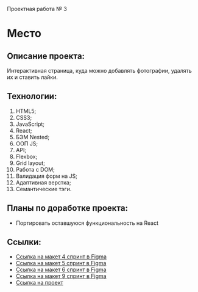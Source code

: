 Проектная работа № 3
# Место

## Описание проекта:
Интерактивная страница, куда можно добавлять фотографии, удалять их и ставить лайки.
## Технологии:
1. HTML5;
2. CSS3;
3. JavaScript;
4. React;
5. БЭМ Nested;
6. ООП JS;
7. API;
8. Flexbox;
9. Grid layout;
10. Работа с DOM;
11. Валидация форм на JS;
12. Адаптивная верстка;
13. Семантические тэги.
## Планы по доработке проекта:
- Портировать оставшуюся функциональность на React
## Ссылки:
* [Ссылка на макет 4 спринт в Figma](https://www.figma.com/file/AJlNiRkANk4KLBYfCQ3H5x/JavaScript.-Sprint-4?t=TRIKOiG8frPu6IPE-1)
* [Ссылка на макет 5 спринт в Figma](https://www.figma.com/file/EZJqgRoqXP6lV4O5xzHj3U/JavaScript.-Sprint-5?node-id=50160%3A460&t=8nU1GbhytpSWFVY4-1)
* [Ссылка на макет 6 спринт в Figma](https://www.figma.com/file/3rmeBseVO5pCEbT6jxCKS7/JavaScript.-Sprint-6?node-id=0%3A1&t=H7dbvq2ttG9QAsOj-1)
* [Ссылка на макет 9 спринт в Figma](https://www.figma.com/file/W3hogSJPYglnrJPRwqhX0x/JavaScript.-Sprint-9?node-id=0%3A1&t=e09IDxk6M35G81vp-1)
* [Ссылка на проект](https://skillstack.github.io/mesto-react/)
